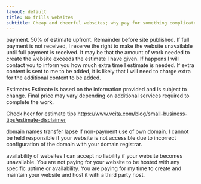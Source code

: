 ```yaml
---
layout: default
title: No frills websites
subtitle: Cheap and cheerful websites; why pay for something complicated if you don't need it.
---
```


payment. 50% of estimate upfront. Remainder before site published. If full payment is not received, I reserve the right to make the website unavailable until full payment is received. It may be that the amount of work needed to create the website exceeds the estimate I have given. If happens I will contact you to inform you how much extra time I estimate is needed. If extra content is sent to me to be added, it is likely that I will need to charge extra for the additional content to be added.

Estimates
Estimate is based on the information provided and is subject to change. Final price may vary depending on additional services required to complete the work.

Check heer for estimate tips
https://www.vcita.com/blog/small-business-tips/estimate-disclaimer

domain names
transfer
lapse if non-payment
use of own domain. I cannot be held responsible if your website is not accessible due to incorrect configuration of the domain with your domain registrar.

availability of websites
I can accept no liability if your website becomes unavailable. You are not paying for your website to be hosted with any specific uptime or availability. You are paying for my time to create and maintain your website and host it with a third party host. 
